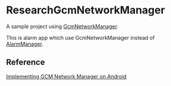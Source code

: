 # ResearchGcmNetworkManager

A sample project using [GcmNetworkManager](https://developers.google.com/android/reference/com/google/android/gms/gcm/GcmNetworkManager).

This is alarm app which use GcmNetworkManager instead of [AlarmManager](http://developer.android.com/intl/ja/reference/android/app/AlarmManager.html).

## Reference

[Implementing GCM Network Manager on Android](https://developers.google.com/cloud-messaging/network-manager)
